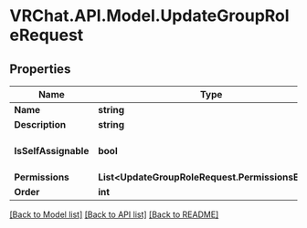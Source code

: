 # VRChat.API.Model.UpdateGroupRoleRequest

## Properties

Name | Type | Description | Notes
------------ | ------------- | ------------- | -------------
**Name** | **string** |  | [optional] 
**Description** | **string** |  | [optional] 
**IsSelfAssignable** | **bool** |  | [optional] [default to false]
**Permissions** | **List&lt;UpdateGroupRoleRequest.PermissionsEnum&gt;** |  | [optional] 
**Order** | **int** |  | [optional] 

[[Back to Model list]](../README.md#documentation-for-models) [[Back to API list]](../README.md#documentation-for-api-endpoints) [[Back to README]](../README.md)

